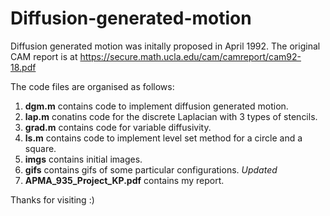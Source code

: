 # Diffusion-generated-motion
Diffusion generated motion was initally proposed in April 1992. The original CAM report is at https://secure.math.ucla.edu/cam/camreport/cam92-18.pdf


The code files are organised as follows:
1. **dgm.m** contains code to implement diffusion generated motion. 
2. **lap.m** conatins code for the discrete Laplacian with 3 types of stencils. 
3. **grad.m** contains code for variable diffusivity. 
4. **ls.m** contains code to implement level set method for a circle and a square.
5. **imgs** contains initial images. 
6. **gifs** contains gifs of some particular configurations. *Updated*
9. **APMA_935_Project_KP.pdf** contains my report.

Thanks for visiting :)
 
